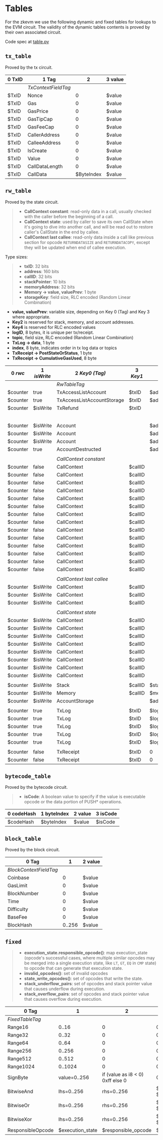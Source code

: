 # Tables

For the zkevm we use the following dynamic and fixed tables for lookups to the EVM circuit.  The validity of the dynamic tables contents is proved by their own associated circuit.

Code spec at [table.py](../src/zkevm_specs/evm/table.py)

## `tx_table`

Proved by the tx circuit.

| 0 TxID | 1 Tag               | 2          | 3 value |
| ---    | ---                 | ---        | ---     |
|        | *TxContextFieldTag* |            |         |
| $TxID  | Nonce               | 0          | $value  |
| $TxID  | Gas                 | 0          | $value  |
| $TxID  | GasPrice            | 0          | $value  |
| $TxID  | GasTipCap           | 0          | $value  |
| $TxID  | GasFeeCap           | 0          | $value  |
| $TxID  | CallerAddress       | 0          | $value  |
| $TxID  | CalleeAddress       | 0          | $value  |
| $TxID  | IsCreate            | 0          | $value  |
| $TxID  | Value               | 0          | $value  |
| $TxID  | CallDataLength      | 0          | $value  |
| $TxID  | CallData            | $ByteIndex | $value  |

## `rw_table`

Proved by the state circuit.

> - **CallContext constant**: read-only data in a call, usually checked with the
>   caller before the beginning of a call.
> - **CallContext state**: used by caller to save its own CallState when it's going
>   to dive into another call, and will be read out to restore caller's
>   CallState in the end by callee.
> - **CallContext last callee**: read-only data inside a call like previous section
>   for opcode `RETURNDATASIZE` and `RETURNDATACOPY`, except they will be
>   updated when end of callee execution.

Type sizes:

> - **txID**: 32 bits
> - **address**: 160 bits
> - **callID**: 32 bits
> - **stackPointer**: 10 bits
> - **memoryAddress**: 32 bits
> - **Memory -> value, valuePrev**: 1 byte
> - **storageKey**: field size, RLC encoded (Random Linear Combination)

- **value, valuePrev**: variable size, depending on Key 0 (Tag) and Key 3 where appropriate.
- **Key2** is reserved for stack, memory, and account addresses.
- **Key4** is reserved for RLC encoded values
- **logID**, 8 bytes, it is unique per tx/receipt.
- **topic**, field size, RLC encoded (Random Linear Combination)
- **TxLog -> data**, 1 byte
- **index**, 8 byte, indicates order in tx log data or topics
- **TxReceipt -> PostStateOrStatus**, 1 byte
- **TxReceipt -> CumulativeGasUsed**, 8 byte


| 0 *rwc*  | 1 *isWrite* | 2 *Key0 (Tag)*             | 3 *Key1* | 4 *Key2* | 5 *Key3*                   | 6 *Key4*    | 7 *Value0* | 8 *Value1* | 9 *Aux0* | 10 *Aux1*       |
| -------- | ----------- | -------------------------- | -------- | -------- | -------------------------- | ----------- | ---------  | ---------- | -------- | --------------- |
|          |             | *RwTableTag*               |          |          |                            |             |            |            |          |                 |
| $counter | true        | TxAccessListAccount        | $txID    | $address |                            |             | $value     | $valuePrev | 0        | 0               |
| $counter | true        | TxAccessListAccountStorage | $txID    | $address |                            | $storageKey | $value     | $valuePrev |          | 0               |
| $counter | $isWrite    | TxRefund                   | $txID    |          |                            |             | $value     | $valuePrev | 0        | 0               |
|          |             |                            |          |          |                            |             |            |            |          |                 |
|          |             |                            |          |          | *AccountFieldTag*          |             |            |            |          |                 |
| $counter | $isWrite    | Account                    |          | $address | Nonce                      |             | $value     | $valuePrev | 0        | 0               |
| $counter | $isWrite    | Account                    |          | $address | Balance                    |             | $value     | $valuePrev | 0        | 0               |
| $counter | $isWrite    | Account                    |          | $address | CodeHash                   |             | $value     | $valuePrev | 0        | 0               |
| $counter | true        | AccountDestructed          |          | $address |                            |             | $value     | $valuePrev | 0        | 0               |
|          |             |                            |          |          |                            |             |            |            |          |                 |
|          |             | *CallContext constant*     |          |          | *CallContextFieldTag* (ro) |             |            |            |          |                 |
| $counter | false       | CallContext                | $callID  |          | RwCounterEndOfReversion    |             | $value     | 0          | 0        | 0               |
| $counter | false       | CallContext                | $callID  |          | CallerId                   |             | $value     | 0          | 0        | 0               |
| $counter | false       | CallContext                | $callID  |          | TxId                       |             | $value     | 0          | 0        | 0               |
| $counter | false       | CallContext                | $callID  |          | Depth                      |             | $value     | 0          | 0        | 0               |
| $counter | false       | CallContext                | $callID  |          | CallerAddress              |             | $value     | 0          | 0        | 0               |
| $counter | false       | CallContext                | $callID  |          | CalleeAddress              |             | $value     | 0          | 0        | 0               |
| $counter | false       | CallContext                | $callID  |          | CallDataOffset             |             | $value     | 0          | 0        | 0               |
| $counter | false       | CallContext                | $callID  |          | CallDataLength             |             | $value     | 0          | 0        | 0               |
| $counter | false       | CallContext                | $callID  |          | ReturnDataOffset           |             | $value     | 0          | 0        | 0               |
| $counter | false       | CallContext                | $callID  |          | ReturnDataLength           |             | $value     | 0          | 0        | 0               |
| $counter | false       | CallContext                | $callID  |          | Value                      |             | $value     | 0          | 0        | 0               |
| $counter | false       | CallContext                | $callID  |          | IsSuccess                  |             | $value     | 0          | 0        | 0               |
| $counter | false       | CallContext                | $callID  |          | IsPersistent               |             | $value     | 0          | 0        | 0               |
| $counter | false       | CallContext                | $callID  |          | IsStatic                   |             | $value     | 0          | 0        | 0               |
|          |             |                            |          |          |                            |             |            |            |          |                 |
|          |             | *CallContext last callee*  |          |          | *CallContextFieldTag* (rw) |             |            |            |          |                 |
| $counter | $isWrite    | CallContext                | $callID  |          | LastCalleeId               |             | $value     | 0          | 0        | 0               |
| $counter | $isWrite    | CallContext                | $callID  |          | LastCalleeReturnDataOffset |             | $value     | 0          | 0        | 0               |
| $counter | $isWrite    | CallContext                | $callID  |          | LastCalleeReturnDataLength |             | $value     | 0          | 0        | 0               |
|          |             |                            |          |          |                            |             |            |            |          |                 |
|          |             | *CallContext state*        |          |          | *CallContextFieldTag* (rw) |             |            |            |          |                 |
| $counter | $isWrite    | CallContext                | $callID  |          | IsRoot                     |             | $value     | 0          | 0        | 0               |
| $counter | $isWrite    | CallContext                | $callID  |          | IsCreate                   |             | $value     | 0          | 0        | 0               |
| $counter | $isWrite    | CallContext                | $callID  |          | CodeSource                 |             | $value     | 0          | 0        | 0               |
| $counter | $isWrite    | CallContext                | $callID  |          | ProgramCounter             |             | $value     | 0          | 0        | 0               |
| $counter | $isWrite    | CallContext                | $callID  |          | StackPointer               |             | $value     | 0          | 0        | 0               |
| $counter | $isWrite    | CallContext                | $callID  |          | GasLeft                    |             | $value     | 0          | 0        | 0               |
| $counter | $isWrite    | CallContext                | $callID  |          | MemorySize                 |             | $value     | 0          | 0        | 0               |
| $counter | $isWrite    | CallContext                | $callID  |          | StateWriteCounter          |             | $value     | 0          | 0        | 0               |
|          |             |                            |          |          |                            |             |            |            |          |                 |
| $counter | $isWrite    | Stack                      | $callID  | $stackPointer  |                      |             | $value     | 0          | 0        | 0               |
| $counter | $isWrite    | Memory                     | $callID  | $memoryAddress |                      |             | $value     | 0          | 0        | 0               |
| $counter | $isWrite    | AccountStorage             |          | $address       |                      | $storageKey | $value     | $valuePrev | $txID    | $CommittedValue |
|          |             |                            |          |             |                         |             |            |            |          |                 |
| $counter | true        | TxLog                     |$txID      | $logID    |  Address                 |       0     | $value     | 0          | 0        | 0               |
| $counter | true        | TxLog                     |$txID      | $logID    |  Topic                   | $topicIndex | $value     | 0          | 0        | 0               |
| $counter | true        | TxLog                     |$txID      | $logID    |  Data                    | $byteIndex  | $value     | 0          | 0        | 0               |
| $counter | true        | TxLog                     |$txID      | $logID    |  Topic_Length            |       0     | $value     | 0          | 0        | 0               |
| $counter | true        | TxLog                     |$txID      | $logID    |  Data_length             |       0     | $value     | 0          | 0        | 0               |
|          |             |                            |          |           |                         |             |            |            |          |                 |
| $counter | false       | TxReceipt                 |$txID      |   0       |  PostStateOrStatus      |       0     | $value     | 0          | 0        | 0               |
| $counter | false       | TxReceipt                 |$txID      |   0       |  CumulativeGasUsed      |       0     | $value     | 0          | 0        | 0               |

## `bytecode_table`

Proved by the bytecode circuit.

> - **isCode**: A boolean value to specify if the value is executable opcode or
>   the data portion of PUSH\* operations.

| 0 codeHash | 1 byteIndex | 2 value | 3 isCode |
| ---        | ---         | ---     | ---      |
| $codeHash  | $byteIndex  | $value  | $isCode  |

## `block_table`

Proved by the block circuit.

| 0 Tag                  | 1      | 2 value |
| ---                    | ---    | ---     |
| *BlockContextFieldTag* |        |         |
| Coinbase               | 0      | $value  |
| GasLimit               | 0      | $value  |
| BlockNumber            | 0      | $value  |
| Time                   | 0      | $value  |
| Difficulty             | 0      | $value  |
| BaseFee                | 0      | $value  |
| BlockHash              | 0..256 | $value  |

## `fixed`

> - **execution_state.responsible_opcode()**: map execution_state (opcode's
>   successful cases, where multiple similar opcodes may be merged into a
>   single execution state, like `LT`, `GT`, `EQ` in `CMP` state) to opcode
>   that can generate that execution state.
> - **invalid_opcodes()**: set of invalid opcodes
> - **state_write_opcodes()**: set of opcodes that write the state.
> - **stack_underflow_pairs**: set of opcodes and stack pointer value that
>   causes underflow during execution.
> - **stack_overflow_pairs**: set of opcodes and stack pointer value that
>   causes overflow during execution.

| 0 Tag             | 1                     | 2                                         | 3             |
| ---               | ---                   | ---                                       | ---           |
| *FixedTableTag*   |                       |                                           |               |
| Range16           | 0..16                 | 0                                         | 0             |
| Range32           | 0..32                 | 0                                         | 0             |
| Range64           | 0..64                 | 0                                         | 0             |
| Range256          | 0..256                | 0                                         | 0             |
| Range512          | 0..512                | 0                                         | 0             |
| Range1024         | 0..1024               | 0                                         | 0             |
| SignByte          | value=0..256          | if (value as i8 \< 0) 0xff else 0         | 0             |
| BitwiseAnd        | lhs=0..256            | rhs=0..256                                | $lhs AND $rhs |
| BitwiseOr         | lhs=0..256            | rhs=0..256                                | $lhs OR $rhs  |
| BitwiseXor        | lhs=0..256            | rhs=0..256                                | $lhs XOR $rhs |
| ResponsibleOpcode | $execution_state      | $responsible_opcode                       | $auxiliary    |
